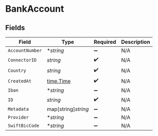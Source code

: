 # BankAccount


## Fields

| Field                                     | Type                                      | Required                                  | Description                               |
| ----------------------------------------- | ----------------------------------------- | ----------------------------------------- | ----------------------------------------- |
| `AccountNumber`                           | **string*                                 | :heavy_minus_sign:                        | N/A                                       |
| `ConnectorID`                             | *string*                                  | :heavy_check_mark:                        | N/A                                       |
| `Country`                                 | *string*                                  | :heavy_check_mark:                        | N/A                                       |
| `CreatedAt`                               | [time.Time](https://pkg.go.dev/time#Time) | :heavy_check_mark:                        | N/A                                       |
| `Iban`                                    | **string*                                 | :heavy_minus_sign:                        | N/A                                       |
| `ID`                                      | *string*                                  | :heavy_check_mark:                        | N/A                                       |
| `Metadata`                                | map[string]*string*                       | :heavy_minus_sign:                        | N/A                                       |
| `Provider`                                | **string*                                 | :heavy_minus_sign:                        | N/A                                       |
| `SwiftBicCode`                            | **string*                                 | :heavy_minus_sign:                        | N/A                                       |